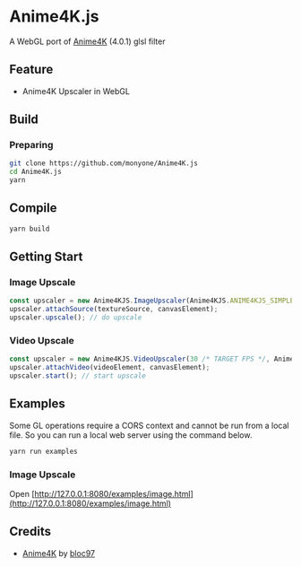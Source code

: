 # Anime4K.js

A WebGL port of [Anime4K](https://github.com/bloc97/Anime4K) (4.0.1) glsl filter

## Feature

* Anime4K Upscaler in WebGL

## Build
### Preparing

```sh
git clone https://github.com/monyone/Anime4K.js
cd Anime4K.js
yarn
```

## Compile

```sh
yarn build
```

## Getting Start

### Image Upscale

```javascript
const upscaler = new Anime4KJS.ImageUpscaler(Anime4KJS.ANIME4KJS_SIMPLE_M_2X /* PROFILE */);
upscaler.attachSource(textureSource, canvasElement);
upscaler.upscale(); // do upscale
```

### Video Upscale

```javascript
const upscaler = new Anime4KJS.VideoUpscaler(30 /* TARGET FPS */, Anime4KJS.ANIME4KJS_SIMPLE_M_2X /* PROFILE */);
upscaler.attachVideo(videoElement, canvasElement);
upscaler.start(); // start upscale
```

## Examples
Some GL operations require a CORS context and cannot be run from a local file. So you can run a local web server using the command below.

```javascript
yarn run examples
```

### Image Upscale

Open [http://127.0.0.1:8080/examples/image.html](http://127.0.0.1:8080/examples/image.html)

## Credits

* [Anime4K](https://github.com/bloc97/Anime4K) by [bloc97](https://github.com/bloc97)